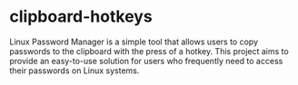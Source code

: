 # clipboard-hotkeys
Linux Password Manager is a simple tool that allows users to copy passwords to the clipboard with the press of a hotkey. This project aims to provide an easy-to-use solution for users who frequently need to access their passwords on Linux systems.
